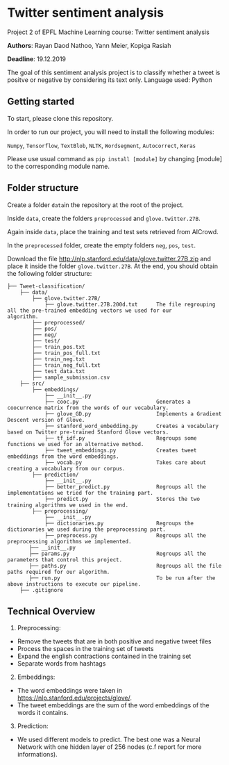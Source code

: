 # Twitter sentiment analysis

Project 2 of EPFL Machine Learning course: Twitter sentiment analysis

**Authors**: Rayan Daod Nathoo, Yann Meier, Kopiga Rasiah

**Deadline**: 19.12.2019

The goal of this sentiment analysis project is to classify whether a tweet is positve or negative by considering its text only. 
Language used: Python

## Getting started

To start, please clone this repository.

In order to run our project, you will need to install the following modules:

`Numpy`, `Tensorflow`, `TextBlob`, `NLTK`, `Wordsegment`, `Autocorrect`, `Keras`

Please use usual command as `pip install [module]` by changing [module] to the corresponding module name.

## Folder structure

Create a folder `data`in the repository at the root of the project.

Inside `data`, create the folders `preprocessed` and `glove.twitter.27B`.

Again inside `data`, place the training and test sets retrieved from AICrowd.


In the `preprocessed` folder, create the empty folders `neg`, `pos`, `test`.

Download the file http://nlp.stanford.edu/data/glove.twitter.27B.zip and place it inside the folder `glove.twitter.27B`. At the end, you should obtain the following folder structure:


    ├── Tweet-classification/                 
        ├── data/
            ├── glove.twitter.27B/
                ├── glove.twitter.27B.200d.txt      The file regrouping all the pre-trained embedding vectors we used for our                                                    algorithm.
            ├── preprocessed/
            ├── pos/
            ├── neg/
            ├── test/
            ├── train_pos.txt
            ├── train_pos_full.txt
            ├── train_neg.txt
            ├── train_neg_full.txt
            ├── test_data.txt
            ├── sample_submission.csv
        ├── src/
            ├── embeddings/
                ├── __init__.py
                ├── cooc.py                         Generates a coocurrence matrix from the words of our vocabulary.
                ├── glove_GD.py                     Implements a Gradient Descent version of Glove.
                ├── stanford_word_embedding.py      Creates a vocabulary based on Twitter pre-trained Stanford Glove vectors.
                ├── tf_idf.py                       Regroups some functions we used for an alternative method.
                ├── tweet_embeddings.py             Creates tweet embeddings from the word embeddings.
                ├── vocab.py                        Takes care about creating a vocabulary from our corpus.
            ├── prediction/
                ├── __init__.py
                ├── better_predict.py               Regroups all the implementations we tried for the training part.
                ├── predict.py                      Stores the two training algorithms we used in the end.
            ├── preprocessing/
                ├── __init__.py
                ├── dictionaries.py                 Regroups the dictionaries we used during the preprocessing part.
                ├── preprocess.py                   Regroups all the preprocessing algorithms we implemented.
           ├── __init__.py
           ├── params.py                            Regroups all the parameters that control this project.
           ├── paths.py                             Regroups all the file paths required for our algorithm.
           ├── run.py                               To be run after the above instructions to execute our pipeline.
        ├── .gitignore


## Technical Overview

1. Preprocessing:
- Remove the tweets that are in both positive and negative tweet files
- Process the spaces in the training set of tweets
- Expand the english contractions contained in the training set
- Separate words from hashtags

2. Embeddings:
- The word embeddings were taken in https://nlp.stanford.edu/projects/glove/.
- The tweet embeddings are the sum of the word embeddings of the words it contains.

3. Prediction:
- We used different models to predict. The best one was a Neural Network with one hidden layer of 256 nodes (c.f report for more informations).
